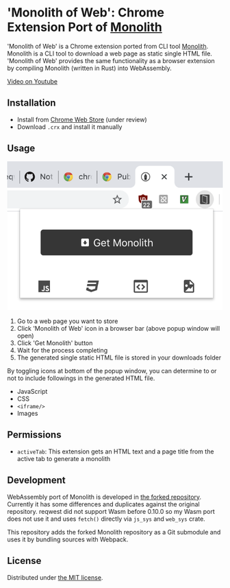 'Monolith of Web': Chrome Extension Port of [Monolith][1]
=========================================================

'Monolith of Web' is a Chrome extension ported from CLI tool [Monolith][1]. Monolith is a CLI tool to
download a web page as static single HTML file. 'Monolith of Web' provides the same functionality as
a browser extension by compiling Monolith (written in Rust) into WebAssembly.

[Video on Youtube][2]

## Installation

- Install from [Chrome Web Store][3] (under review)
- Download `.crx` and install it manually

## Usage

![popup screenshot](./resources/popup.png)

1. Go to a web page you want to store
2. Click 'Monolith of Web' icon in a browser bar (above popup window will open)
3. Click 'Get Monolith' button
4. Wait for the process completing
5. The generated single static HTML file is stored in your downloads folder

By toggling icons at bottom of the popup window, you can determine to or not to include followings
in the generated HTML file.

- JavaScript
- CSS
- `<iframe/>`
- Images

## Permissions

- `activeTab`: This extension gets an HTML text and a page title from the active tab to generate a monolith

## Development

WebAssembly port of Monolith is developed in [the forked repository][4]. Currently it has some differences
and duplicates against the original repository. reqwest did not support Wasm before 0.10.0 so my Wasm
port does not use it and uses `fetch()` directly via `js_sys` and `web_sys` crate.

This repository adds the forked Monolith repository as a Git submodule and uses it by bundling sources
with Webpack.

## License

Distributed under [the MIT license](LICENSE).


[1]: https://github.com/Y2Z/monolith
[2]: https://www.youtube.com/watch?v=xBIrFlYE1W0
[3]: https://chrome.google.com/webstore/detail/koalogomkahjlabefiglodpnhhkokekg
[4]: https://github.com/rhysd/monolith
